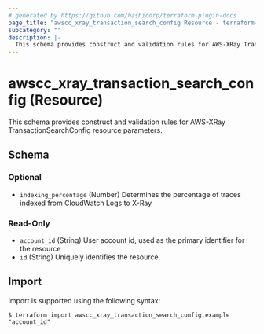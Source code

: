 ```yaml
---
# generated by https://github.com/hashicorp/terraform-plugin-docs
page_title: "awscc_xray_transaction_search_config Resource - terraform-provider-awscc"
subcategory: ""
description: |-
  This schema provides construct and validation rules for AWS-XRay TransactionSearchConfig resource parameters.
---
```


# awscc_xray_transaction_search_config (Resource)

This schema provides construct and validation rules for AWS-XRay TransactionSearchConfig resource parameters.



<!-- schema generated by tfplugindocs -->
## Schema

### Optional

- `indexing_percentage` (Number) Determines the percentage of traces indexed from CloudWatch Logs to X-Ray

### Read-Only

- `account_id` (String) User account id, used as the primary identifier for the resource
- `id` (String) Uniquely identifies the resource.

## Import

Import is supported using the following syntax:

```shell
$ terraform import awscc_xray_transaction_search_config.example "account_id"
```
